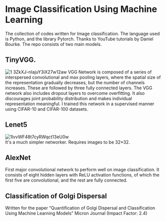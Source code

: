 # Image Classification Using Machine Learning
The collection of codes written for Image classification. The language used is Python, and the library Pytorch. Thanks to YouTube tutorials by Daniel Bourke. The repo consists of two main models.
## TinyVGG.
![1 3ZkXJ-nIajuY3iX27w12aw](https://github.com/JitheshPavan/ML_Models/assets/140151086/87003856-20c5-46b6-aafb-058134e7fb2e)
VGG Network is composed of a series of interspersed convolutional and max pooling layers, where the spatial size of the representation gradually decreases, but the number of channels increases. These are followed by three fully connected layers. The VGG network also includes dropout layers to overcome overfitting. It also discourages joint probability distribution and makes individual representation meaningful.
I trained this network in a supervised manner using CIFAR-10 and CIFAR-100 datasets. 
</br>
## Lenet5
![1lvvWF48t7cyRWqct13eU0w](https://github.com/JitheshPavan/ML_Models/assets/140151086/91d8b2a8-4cc0-4466-8730-a274d65795e7)
</br>
It's a much simpler networker. Requires images to be 32*32. 
## AlexNet
 First major convolutional network to perform well on image classification. It consists of eight hidden layers with ReLU activation functions, of which the first five are convolutional, and the rest are fully connected.
## Classification of Golgi Dispersal
Written for the paper “Quantification of Golgi Dispersal and Classification Using Machine Learning Models” Micron Journal (Impact Factor: 2.4)
